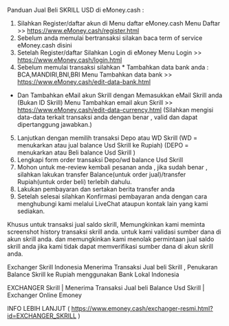 Panduan Jual Beli SKRILL USD di eMoney.cash : 


1. Silahkan Register/daftar akun di Menu daftar eMoney.cash
Menu Daftar >> https://www.eMoney.cash/register.html
2. Sebelum anda memulai bertransaksi silakan baca term of service eMoney.cash disini
3. Setelah Register/daftar Silahkan Login di eMoney 
Menu Login >> https://www.eMoney.cash/login.html
4. Sebelum memulai transaksi silahkan * Tambahkan data bank anda : BCA,MANDIRI,BNI,BRI
Menu Tambahkan data bank >> https://www.eMoney.cash/edit-data-bank.html
* Dan Tambahkan eMail akun Skrill dengan Memasukkan eMail Skrill anda (Bukan ID Skrill)
Menu Tambahkan email akun Skrill >> https://www.eMoney.cash/edit-data-currency.html
(Silahkan mengisi data-data terkait transaksi anda dengan benar , valid dan dapat dipertanggung jawabkan.)
5. Lanjutkan dengan memilih transaksi Depo atau WD Skrill
(WD = menukarkan atau jual balance Usd Skrill ke Rupiah)
(DEPO = menukarkan atau Beli balance Usd Skrill )
6. Lengkapi form order transaksi Depo/wd balance Usd Skrill
7. Mohon untuk me-review kembali pesanan anda , jika sudah benar , silahkan lakukan transfer Balance(untuk order jual)/transfer Rupiah(untuk order beli) terlebih dahulu.
8. Lakukan pembayaran dan sertakan berita transfer anda
9. Setelah selesai silahkan Konfirmasi pembayaran anda dengan cara menghubungi kami melalui LiveChat ataupun kontak lain yang kami sediakan.




Khusus untuk transaksi jual saldo skrill, Memungkinkan kami meminta screenshot history transaksi skrill anda. untuk kami validasi sumber dana di akun skrill anda. 
dan memungkinkan kami menolak permintaan jual saldo skrill anda jika kami tidak dapat memverifikasi sumber dana di akun skrill anda.






Exchanger Skrill Indonesia Menerima Transaksi Jual beli Skrill , Penukaran Balance Skrill ke Rupiah menggunakan Bank Lokal Indonesia


EXCHANGER Skrill | Menerima Transaksi Jual beli Balance Usd Skrill | Exchanger Online Emoney


INFO LEBIH LANJUT ( https://www.emoney.cash/exchanger-resmi.html?id=EXCHANGER_SKRILL )
